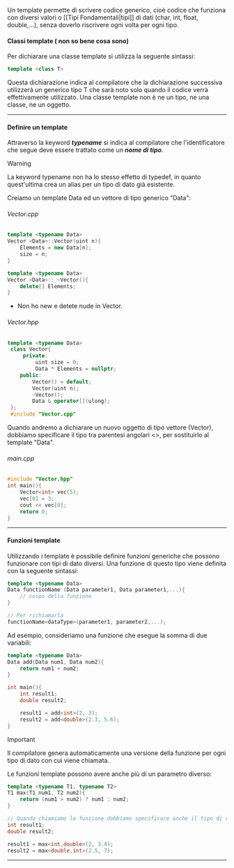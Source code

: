 Un template permette di scrivere codice generico, cioè codice che funziona con diversi valori o [[Tipi Fondamentali|tipi]] di dati (char, int, float, double,...), senza doverlo riscrivere ogni volta per ogni tipo.

#### Classi template ( non so bene cosa sono)
Per dichiarare una classe template si utilizza la seguente sintassi:
```cpp
template <class T>
```

Questa dichiarazione indica al compilatore che la dichiarazione successiva utilizzerà un generico tipo T che sarà noto solo quando il codice verrà effettivamente utilizzato.
Una classe template non è ne un tipo, ne una classe, ne un oggetto.

---
#### Definire un template
Attraverso la keyword ***typename*** si indica al compilatore che l'identificatore che segue deve essere trattato come un ***nome di tipo***.

>[!Warning]
> La keyword typename non ha lo stesso effetto di typedef, in quanto quest'ultima crea un alias per un tipo di dato già esistente.

Creiamo un template Data ed un vettore di tipo generico "Data":
###### Vector.cpp
```cpp
template <typename Data>
Vector <Data>::Vector(uint n){
	Elements = new Data[n];
	size = n;
}

template <typename Data>
Vector <Data>:: ~Vector(){
	delete[] Elements;
}
```
- Non ho new e detete nude in Vector.
###### Vector.hpp
```cpp
template <typename Data>
 class Vector{
	 private:
		 uint size = 0;
		 Data * Elements = nullptr;
	public:
		Vector() = default;
		Vector(uint n);
		~Vector();
		Data & operator[](ulong);
 };
 #include "Vector.cpp"
```

Quando andremo a dichiarare un nuovo oggetto di tipo vettore (Vector), dobbiamo specificare il tipo tra parentesi angolari <>, per sostituirlo al template "Data".
###### main.cpp
```cpp
#include "Vector.hpp"
int main(){
	Vector<int> vec(5);
	vec[0] = 3;
	cout << vec[0];
	return 0;
}
```
---
#### Funzioni template
Utilizzando i template è possibile definire funzioni generiche che possono funzionare con tipi di dato diversi. Una funzione di questo tipo viene definita con la seguente sintassi:
```cpp
template <typename Data>
Data functionName (Data parameter1, Data parameter1,...){
	// corpo della funzione
}

// Per richiamarla
functionName<dataType>(parameter1, parameter2,...);
```

Ad esempio, consideriamo una funzione che esegue la somma di due variabili:
```cpp
template <typename Data>
Data add(Data num1, Data num2){
	return num1 + num2;
}

int main(){
	int result1;
	double result2;

	result1 = add<int>(2, 3);
	result2 = add<double>(2.3, 5.6);
}
```

>[!Important]
>Il compilatore genera automaticamente una versione della funzione per ogni tipo di dato con cui viene chiamata.

Le funzioni template possono avere anche più di un parametro diverso:
```cpp
template <typename T1, typename T2>
T1 max(T1 num1, T2 num2){
	return (num1 > num2) ? num1 : num2;
}

// Quando chiamiamo la funzione dobbiamo specificare anche il tipo di ritorno
int result1;
double result2;

result1 = max<int,double>(2, 3.4);
result2 = max<double,int>(2.5, 7);
```
---